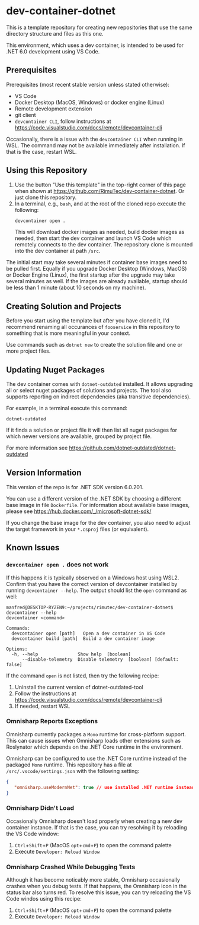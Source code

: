 # dev-container-dotnet

This is a template repository for creating new repositories that use the same directory structure and files as this one.

This environment, which uses a dev container, is intended to be used for .NET 6.0 development using VS Code.

## Prerequisites

Prerequisites (most recent stable version unless stated otherwise):
- VS Code
- Docker Desktop (MacOS, Windows) or docker engine (Linux)
- Remote development extension
- git client
- `devcontainer CLI`, follow instructions at https://code.visualstudio.com/docs/remote/devcontainer-cli

Occasionally, there is a issue with the `devcontainer CLI` when running in WSL. The command may not be available immediately after installation. If that is the case, restart WSL.

## Using this Repository

1. Use the button "Use this template" in the top-right corner of this page when shown at https://github.com/RimuTec/dev-container-dotnet. Or just clone this repository.
1. In a terminal, e.g., `bash`, and at the root of the cloned repo execute the following:
   ```bash
   devcontainer open .
   ```
   This will download docker images as needed, build docker images as needed, then start the dev container and launch VS Code which remotely connects to the dev container. The repository clone is mounted into the dev container at path `/src`.

The initial start may take several minutes if container base images need to be pulled first. Equally if you upgrade Docker Desktop (Windows, MacOS) or Docker Engine (Linux), the first startup after the upgrade may take several minutes as well. If the images are already available, startup should be less than 1 minute (about 10 seconds on my machine).

## Creating Solution and Projects

Before you start using the template but after you have cloned it, I'd recommend renaming all occurances of `fooservice` in this repository to something that is more meaningful in your context.

Use commands such as `dotnet new` to create the solution file and one or more project files.

## Updating Nuget Packages

The dev container comes with `dotnet-outdated` installed. It allows upgrading all or select nuget packages of solutions and projects. The tool also supports reporting on indirect dependencies (aka transitive dependencies).

For example, in a terminal execute this command:
```
dotnet-outdated
```
If it finds a solution or project file it will then list all nuget packages for which newer versions are available, grouped by project file.

For more information see https://github.com/dotnet-outdated/dotnet-outdated

## Version Information

This version of the repo is for .NET SDK version 6.0.201.

You can use a different version of the .NET SDK by choosing a different base image in file `Dockerfile`. For information about available base images, please see https://hub.docker.com/_/microsoft-dotnet-sdk/

If you change the base image for the dev container, you also need to adjust the target framework in your `*.csproj` files (or equivalent).

## Known Issues

### `devcontainer open .` does not work

If this happens it is typically observed on a Windows host using WSL2. Confirm that you have the correct version of devcontainer installed by running `devcontainer --help`. The output should list the `open` command as well:
```Shell
manfred@DESKTOP-RYZEN9:~/projects/rimutec/dev-container-dotnet$ devcontainer --help
devcontainer <command>

Commands:
  devcontainer open [path]   Open a dev container in VS Code
  devcontainer build [path]  Build a dev container image

Options:
  -h, --help               Show help  [boolean]
      --disable-telemetry  Disable telemetry  [boolean] [default: false]
```

If the command `open` is not listed, then try the following recipe:
1. Uninstall the current version of dotnet-outdated-tool
2. Follow the instructions at https://code.visualstudio.com/docs/remote/devcontainer-cli
3. If needed, restart WSL

### Omnisharp Reports Exceptions

Omnisharp currently packages a `Mono` runtime for cross-platform support. This can cause issues when Omnisharp loads other extensions such as Roslynator which depends on the .NET Core runtime in the environment.

Omnisharp can be configured to use the .NET Core runtime instead of the packaged `Mono` runtime. This repository has a file at `/src/.vscode/settings.json` with the following setting:
```json
{
   "omnisharp.useModernNet": true // use installed .NET runtime instead of packaged Mono which may cause issues with other extensions
}
```

### Omnisharp Didn't Load

Occasionally Omnisharp doesn't load properly when creating a new dev container instance. If that is the case, you can try resolving it by reloading the VS Code window:
1. `Ctrl`+`Shift`+`P` (MacOS `opt`+`cmd`+`P`) to open the command palette
2. Execute `Developer: Reload Window`

### Omnisharp Crashed While Debugging Tests

Although it has become noticably more stable, Omnisharp occasionally crashes when you debug tests. If that happens, the Omnisharp icon in the status bar also turns red. To resolve this issue, you can try reloading the VS Code windos using this recipe:
1. `Ctrl`+`Shift`+`P` (MacOS `opt`+`cmd`+`P`) to open the command palette
2. Execute `Developer: Reload Window`
